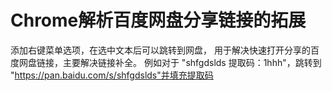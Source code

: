 # Chrome解析百度网盘分享链接的拓展
添加右键菜单选项，在选中文本后可以跳转到网盘，
用于解决快速打开分享的百度网盘链接，主要解决链接补全。
例如对于 "shfgdslds 提取码：1hhh"，跳转到
"https://pan.baidu.com/s/shfgdslds"并填充提取码

